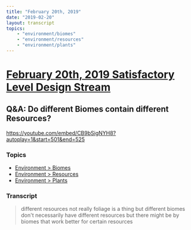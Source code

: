 ```yaml
---
title: "February 20th, 2019"
date: "2019-02-20"
layout: transcript
topics: 
    - "environment/biomes"
    - "environment/resources"
    - "environment/plants"
---
```

# [February 20th, 2019 Satisfactory Level Design Stream](../2019-02-20.md)
## Q&A: Do different Biomes contain different Resources?
https://youtube.com/embed/CB9bSigNYH8?autoplay=1&start=501&end=525
### Topics
* [Environment > Biomes](../topics/environment/biomes.md)
* [Environment > Resources](../topics/environment/resources.md)
* [Environment > Plants](../topics/environment/plants.md)

### Transcript

> different resources not really
> foliage is a thing but different biomes
> don't necessarily have different
> resources but there might be by biomes
> that work better for certain resources
